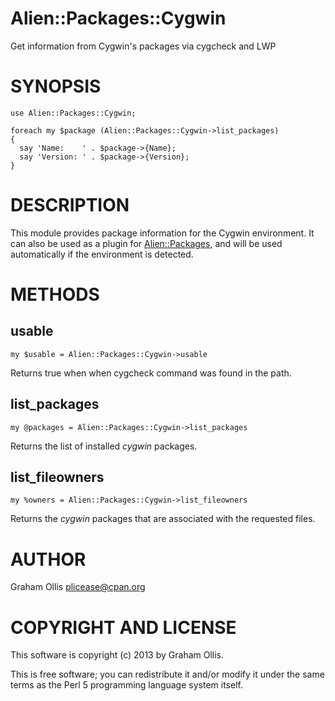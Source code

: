 # Alien::Packages::Cygwin

Get information from Cygwin's packages via cygcheck and LWP

# SYNOPSIS

    use Alien::Packages::Cygwin;
    
    foreach my $package (Alien::Packages::Cygwin->list_packages)
    {
      say 'Name:    ' . $package->{Name};
      say 'Version: ' . $package->{Version};
    }

# DESCRIPTION

This module provides package information for the Cygwin environment.
It can also be used as a plugin for [Alien::Packages](http://search.cpan.org/perldoc?Alien::Packages), and will be
used automatically if the environment is detected.

# METHODS

## usable

    my $usable = Alien::Packages::Cygwin->usable

Returns true when when cygcheck command was found in the path.

## list\_packages

    my @packages = Alien::Packages::Cygwin->list_packages

Returns the list of installed _cygwin_ packages.

## list\_fileowners

    my %owners = Alien::Packages::Cygwin->list_fileowners

Returns the _cygwin_ packages that are associated with the requested files.

# AUTHOR

Graham Ollis <plicease@cpan.org>

# COPYRIGHT AND LICENSE

This software is copyright (c) 2013 by Graham Ollis.

This is free software; you can redistribute it and/or modify it under
the same terms as the Perl 5 programming language system itself.
